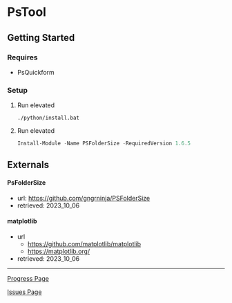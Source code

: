 # PsTool

## Getting Started

### Requires
- PsQuickform

### Setup
1. Run elevated 

   ```
   ./python/install.bat
   ```

2. Run elevated

    ```powershell
    Install-Module -Name PSFolderSize -RequiredVersion 1.6.5
    ```

## Externals

#### PsFolderSize
- url: https://github.com/gngrninja/PSFolderSize
- retrieved: 2023_10_06

#### matplotlib
- url
  - https://github.com/matplotlib/matplotlib
  - https://matplotlib.org/
- retrieved: 2023_10_06

---
[Progress Page](./doc/wish.md)

[Issues Page](./doc/issue.md)
